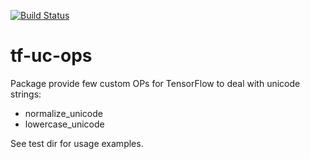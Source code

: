 [![Build Status](https://travis-ci.org/shkarupa-alex/tf-uc-ops.svg?branch=master)](https://travis-ci.org/shkarupa-alex/tf-uc-ops)
# tf-uc-ops

Package provide few custom OPs for TensorFlow to deal with unicode strings:
* normalize_unicode
* lowercase_unicode

See test dir for usage examples.
